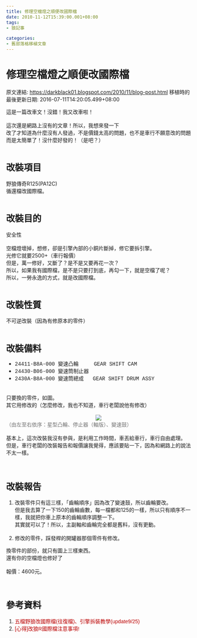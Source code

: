 ```yaml
---
title: 修理空檔燈之順便改國際檔
date: 2010-11-12T15:39:00.001+08:00
tags: 
- 狼記事

categories:
- 舊部落格移植文章
---
```


# 修理空檔燈之順便改國際檔

原文連結: https://darkblack01.blogspot.com/2010/11/blog-post.html
移植時的最後更新日期: 2016-07-11T14:20:05.499+08:00

這是一篇改車文！沒錯！我又改車啦！<br /><br />這次還是網路上沒有的文章！所以，我想來發一下<br />改了才知道為什麼沒有人發過，不是價錢太高的問題，也不是車行不願意改的問題<br />而是太簡單了！沒什麼好發的！（是吧？）<br /><br /><h2><span style="font-size: x-large;">改裝項目</span></h2>野狼傳奇R125(PA12C)<br />循還檔改國際檔。<br /><br /><h2><span style="font-size: x-large;">改裝目的</span></h2>安全性<br /><br />空檔燈壞掉，想修，卻是引擎內部的小銅片斷掉，修它要拆引擎。<br />光修它就要2500+（車行報價）<br />但是，萬一修好，又斷了？是不是又要再花一次？<br />所以，如果我有國際檔，是不是只要打到底，再勾一下，就是空檔了呢？<br />所以，一勞永逸的方式，就是改國際檔。<br /><br /><h2><span style="font-size: x-large;">改裝性質</span></h2>不可逆改裝（因為有修原本的零件）<br /><br /><h2><span style="font-size: x-large;">改裝備料</span></h2><ul><li><span style="font-family: &quot;courier new&quot; , &quot;courier&quot; , monospace; line-height: 20px;">24411-B8A-000 變速凸輪&nbsp; &nbsp;&nbsp;&nbsp;GEAR SHIFT CAM</span></li><li><span style="font-family: &quot;courier new&quot; , &quot;courier&quot; , monospace; line-height: 20px;">24430-B06-000 變速筒制止器</span></li><li><span style="font-family: &quot;courier new&quot; , &quot;courier&quot; , monospace; line-height: 20px;">2430A-B8A-000 變速筒總成&nbsp; &nbsp;GEAR SHIFT DRUM ASSY</span></li></ul><br />只要換的零件，如圖。<br />其它用修改的（怎麼修改，我也不知道，車行老闆說他有修改）<br /><br /><div class="separator" style="clear: both; text-align: center;"><a href="http://4.bp.blogspot.com/-XxM4NhR4TW8/TmuFdiqLphI/AAAAAAAAAoY/UfJJMkFOXSk/s1600/1123857836-DSCN3902.jpg" imageanchor="1" style="margin-left: 1em; margin-right: 1em;"><img border="0" src="https://4.bp.blogspot.com/-XxM4NhR4TW8/TmuFdiqLphI/AAAAAAAAAoY/UfJJMkFOXSk/s1600/1123857836-DSCN3902.jpg" /></a></div><span class="Apple-style-span" style="color: #737373;">（由左至右依序：星型凸輪、停止器（軸版）、變速鼓）</span><br /><br />基本上，這次改裝我沒有參與，是利用工作時間，車丟給車行，車行自由處理。<br />但是，車行老闆的改裝報告和報價讓我覺得，應該要貼一下，因為和網路上的說法不太一樣。<br /><br /><br /><h2><span style="font-size: x-large;">改裝報告</span></h2><ol><li>改裝零件只有這三樣，「齒輪順序」因為改了變速鼓，所以齒輪要改。<br />但是我去算了一下150的齒輪齒數，每一檔都和125的一樣，所以只有順序不一樣，我就把你車上原本的齒輪順序調整一下。<br />其實就可以了！所以，主副軸和齒輪完全都是舊料，沒有更動。 &nbsp; &nbsp; &nbsp; &nbsp; &nbsp; &nbsp; &nbsp; &nbsp; &nbsp; &nbsp; &nbsp; &nbsp; &nbsp; &nbsp; &nbsp; &nbsp; &nbsp; &nbsp;&nbsp;</li><li>修改的零件，踩發桿的開罐器那個零件有修改。</li></ol>換零件的部份，就只有圖上三樣東西。<br />還有你的空檔燈也修好了<br /><br />報價：4600元。<br /><br /><br /><h2><span style="font-size: x-large;">參考資料</span></h2><ol><li><a href="http://forum.jorsindo.com/thread-2106070-1-1.html" style="color: #bb0000; font-family: helvetica, arial, sans-serif; text-decoration: none; word-wrap: break-word;" target="_blank">五檔野狼改國際檔(往復檔)、引擎拆裝教學(update9/25)</a></li><li><a href="http://wolfclub.org/viewthread.php?tid=3482&amp;extra=&amp;highlight=%C0%C9&amp;page=1" style="color: #bb0000; font-family: helvetica, arial, sans-serif; text-decoration: none; word-wrap: break-word;" target="_blank">[心得]改狼R國際檔注意事項!</a></li></ol>
